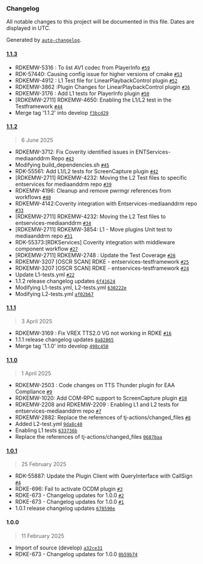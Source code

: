 ### Changelog

All notable changes to this project will be documented in this file. Dates are displayed in UTC.

Generated by [`auto-changelog`](https://github.com/CookPete/auto-changelog).

#### [1.1.3](https://github.com/rdkcentral/entservices-mediaanddrm/compare/1.1.2...1.1.3)

- RDKEMW-5316 : To list AV1 codec from PlayerInfo [`#59`](https://github.com/rdkcentral/entservices-mediaanddrm/pull/59)
- RDK-57440: Causing config issue for higher versions of cmake [`#53`](https://github.com/rdkcentral/entservices-mediaanddrm/pull/53)
- RDKEMW-4912 : L1 Test file for LinearPlaybackControl plugin [`#52`](https://github.com/rdkcentral/entservices-mediaanddrm/pull/52)
- RDKEMW-3862 :Plugin Changes for LinearPlaybackControl plugin [`#36`](https://github.com/rdkcentral/entservices-mediaanddrm/pull/36)
- RDKEMW-3176 : Add L1 tests for PlayerInfo plugin [`#50`](https://github.com/rdkcentral/entservices-mediaanddrm/pull/50)
- [RDKEMW-2711] RDKEMW-4650: Enabling the L1/L2 test in the Testframework [`#44`](https://github.com/rdkcentral/entservices-mediaanddrm/pull/44)
- Merge tag '1.1.2' into develop [`f3bcd29`](https://github.com/rdkcentral/entservices-mediaanddrm/commit/f3bcd29881c051cd71057c580f6a64672c4e99aa)

#### [1.1.2](https://github.com/rdkcentral/entservices-mediaanddrm/compare/1.1.1...1.1.2)

> 6 June 2025

- RDKEMW-3712: Fix Coverity identified issues in ENTServices-mediaanddrm Repo [`#43`](https://github.com/rdkcentral/entservices-mediaanddrm/pull/43)
- Modifying build_dependencies.sh [`#45`](https://github.com/rdkcentral/entservices-mediaanddrm/pull/45)
- RDK-55561: Add L1/L2 tests for ScreenCapture plugin [`#42`](https://github.com/rdkcentral/entservices-mediaanddrm/pull/42)
- [RDKEMW-2711] RDKEMW-4232: Moving the L2 Test files to specific entservices for mediaanddrm repo [`#39`](https://github.com/rdkcentral/entservices-mediaanddrm/pull/39)
- RDKEMW-4196: Cleanup and remove pwrmgr references from workflows [`#40`](https://github.com/rdkcentral/entservices-mediaanddrm/pull/40)
- RDKEMW-4142:Coverity integration with Entservices-mediaanddrm repo [`#33`](https://github.com/rdkcentral/entservices-mediaanddrm/pull/33)
- [RDKEMW-2711] RDKEMW-4232: Moving the L2 Test files to entservices-mediaanddrm [`#34`](https://github.com/rdkcentral/entservices-mediaanddrm/pull/34)
- [RDKEMW-2711] RDKEMW-3854: L1 - Move plugins Unit test to mediaanddrm repo [`#31`](https://github.com/rdkcentral/entservices-mediaanddrm/pull/31)
- RDK-55373:[RDKServices] Coverity integration with middleware component workflow [`#27`](https://github.com/rdkcentral/entservices-mediaanddrm/pull/27)
- [RDKEMW-2711] RDKEMW-2748 : Update the Test Coverage [`#26`](https://github.com/rdkcentral/entservices-mediaanddrm/pull/26)
- RDKEMW-3207 [OSCR SCAN] RDKE - entservices-testframework [`#25`](https://github.com/rdkcentral/entservices-mediaanddrm/pull/25)
- RDKEMW-3207 [OSCR SCAN] RDKE - entservices-testframework [`#24`](https://github.com/rdkcentral/entservices-mediaanddrm/pull/24)
- Update L1-tests.yml [`#22`](https://github.com/rdkcentral/entservices-mediaanddrm/pull/22)
- 1.1.2 release changelog updates [`6f41624`](https://github.com/rdkcentral/entservices-mediaanddrm/commit/6f416241ed9a0aab2873720f4e185f4127c04bcc)
- Modifying L1-tests.yml, L2-tests.yml [`630222e`](https://github.com/rdkcentral/entservices-mediaanddrm/commit/630222ebe474ebbb78e6d908b00fcc4de34e796e)
- Modifying L2-tests.yml [`af02b67`](https://github.com/rdkcentral/entservices-mediaanddrm/commit/af02b67871cb4682f6c76c4e3affebfd9e133889)

#### [1.1.1](https://github.com/rdkcentral/entservices-mediaanddrm/compare/1.1.0...1.1.1)

> 3 April 2025

- RDKEMW-3169 : Fix VREX TTS2.0 VG not working in RDKE [`#16`](https://github.com/rdkcentral/entservices-mediaanddrm/pull/16)
- 1.1.1 release changelog updates [`8a82865`](https://github.com/rdkcentral/entservices-mediaanddrm/commit/8a828659d6c40e7894d21764e6424b803632c5e3)
- Merge tag '1.1.0' into develop [`498c450`](https://github.com/rdkcentral/entservices-mediaanddrm/commit/498c4505a03dd537b3030bb82aa25bfdeab19816)

#### [1.1.0](https://github.com/rdkcentral/entservices-mediaanddrm/compare/1.0.1...1.1.0)

> 1 April 2025

- RDKEMW-2503 : Code changes on TTS Thunder plugin for EAA Compliance [`#9`](https://github.com/rdkcentral/entservices-mediaanddrm/pull/9)
- RDKEMW-1020: Add COM-RPC support to ScreenCapture plugin  [`#10`](https://github.com/rdkcentral/entservices-mediaanddrm/pull/10)
- RDKEMW-2208 and RDKEMW-2209 : Enabling L1 and L2 tests for entservices-mediaanddrm repo [`#7`](https://github.com/rdkcentral/entservices-mediaanddrm/pull/7)
- RDKEMW-2882: Replace the references of tj-actions/changed_files [`#8`](https://github.com/rdkcentral/entservices-mediaanddrm/pull/8)
- Added L2-test.yml [`9da8c40`](https://github.com/rdkcentral/entservices-mediaanddrm/commit/9da8c40f5f287a0e2b5e2bc14cf79b4087e8012d)
- Enabling L1 tests [`633736b`](https://github.com/rdkcentral/entservices-mediaanddrm/commit/633736ba3990f567c77eed3440ccaa25d5be4fe5)
- Replace the references of tj-actions/changed_files [`0687baa`](https://github.com/rdkcentral/entservices-mediaanddrm/commit/0687baa0e3a9b5f38815deacbec0094a1d8fde6a)

#### [1.0.1](https://github.com/rdkcentral/entservices-mediaanddrm/compare/1.0.0...1.0.1)

> 25 February 2025

- RDK-55887: Update the Plugin Client with QueryInterface with CallSign [`#4`](https://github.com/rdkcentral/entservices-mediaanddrm/pull/4)
- RDKE-696: Fail to activate OCDM plugin [`#3`](https://github.com/rdkcentral/entservices-mediaanddrm/pull/3)
- RDKE-673 - Changelog updates for 1.0.0 [`#2`](https://github.com/rdkcentral/entservices-mediaanddrm/pull/2)
- RDKE-673 - Changelog updates for 1.0.0 [`#1`](https://github.com/rdkcentral/entservices-mediaanddrm/pull/1)
- 1.0.1 release changelog updates [`678590e`](https://github.com/rdkcentral/entservices-mediaanddrm/commit/678590e5700a05f0a7e3f6967b1cd4a7eac2e8f5)

#### 1.0.0

> 11 February 2025

- Import of source (develop) [`a32ce31`](https://github.com/rdkcentral/entservices-mediaanddrm/commit/a32ce31590b6600b08d10cfd03e9b3d81ffa32ec)
- RDKE-673 - Changelog updates for 1.0.0 [`0b59b74`](https://github.com/rdkcentral/entservices-mediaanddrm/commit/0b59b7425243e174583da065ccf30451a7de434a)
